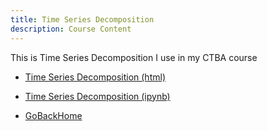 ```yaml
---
title: Time Series Decomposition
description: Course Content
---
```

This is Time Series Decomposition I use in my CTBA course
-  [Time Series Decomposition (html)](TimeSeriesDecomposition.html)
-  [Time Series Decomposition (ipynb)](TimeSeriesDecomposition.ipynb)

-  [GoBackHome](https://ediliauribe.github.io/)

